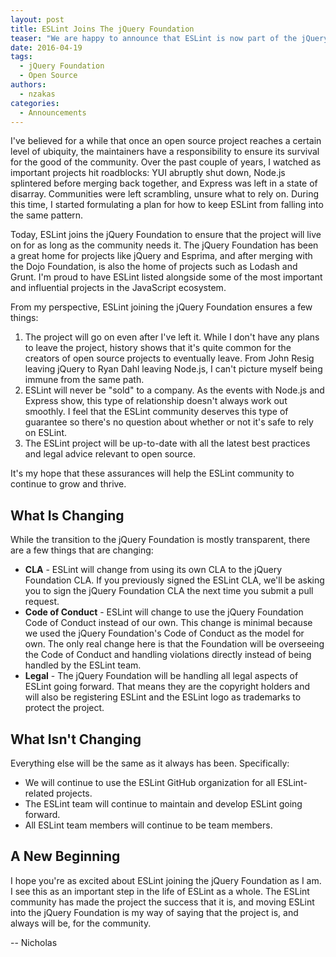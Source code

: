 ```yaml
---
layout: post
title: ESLint Joins The jQuery Foundation
teaser: "We are happy to announce that ESLint is now part of the jQuery Foundation. This is a huge step and we share what this means for the project. We're also looking forward to its growth throughout the open source community."
date: 2016-04-19
tags:
  - jQuery Foundation
  - Open Source
authors:
  - nzakas
categories:
  - Announcements
---
```


I've believed for a while that once an open source project reaches a certain level of ubiquity, the maintainers have a responsibility to ensure its survival for the good of the community. Over the past couple of years, I watched as important projects hit roadblocks: YUI abruptly shut down, Node.js splintered before merging back together, and Express was left in a state of disarray. Communities were left scrambling, unsure what to rely on. During this time, I started formulating a plan for how to keep ESLint from falling into the same pattern.

Today, ESLint joins the jQuery Foundation to ensure that the project will live on for as long as the community needs it. The jQuery Foundation has been a great home for projects like jQuery and Esprima, and after merging with the Dojo Foundation, is also the home of projects such as Lodash and Grunt. I'm proud to have ESLint listed alongside some of the most important and influential projects in the JavaScript ecosystem.

From my perspective, ESLint joining the jQuery Foundation ensures a few things:

1. The project will go on even after I've left it. While I don't have any plans to leave the project, history shows that it's quite common for the creators of open source projects to eventually leave. From John Resig leaving jQuery to Ryan Dahl leaving Node.js, I can't picture myself being immune from the same path.
1. ESLint will never be "sold" to a company. As the events with Node.js and Express show, this type of relationship doesn't always work out smoothly. I feel that the ESLint community deserves this type of guarantee so there's no question about whether or not it's safe to rely on ESLint.
1. The ESLint project will be up-to-date with all the latest best practices and legal advice relevant to open source.

It's my hope that these assurances will help the ESLint community to continue to grow and thrive.

## What Is Changing

While the transition to the jQuery Foundation is mostly transparent, there are a few things that are changing:

* **CLA** - ESLint will change from using its own CLA to the jQuery Foundation CLA. If you previously signed the ESLint CLA, we'll be asking you to sign the jQuery Foundation CLA the next time you submit a pull request.
* **Code of Conduct** - ESLint will change to use the jQuery Foundation Code of Conduct instead of our own. This change is minimal because we used the jQuery Foundation's Code of Conduct as the model for own. The only real change here is that the Foundation will be overseeing the Code of Conduct and handling violations directly instead of being handled by the ESLint team.
* **Legal** - The jQuery Foundation will be handling all legal aspects of ESLint going forward. That means they are the copyright holders and will also be registering ESLint and the ESLint logo as trademarks to protect the project.

## What Isn't Changing

Everything else will be the same as it always has been. Specifically:

* We will continue to use the ESLint GitHub organization for all ESLint-related projects.
* The ESLint team will continue to maintain and develop ESLint going forward.
* All ESLint team members will continue to be team members.

## A New Beginning

I hope you're as excited about ESLint joining the jQuery Foundation as I am. I see this as an important step in the life of ESLint as a whole. The ESLint community has made the project the success that it is, and moving ESLint into the jQuery Foundation is my way of saying that the project is, and always will be, for the community.

-- Nicholas
